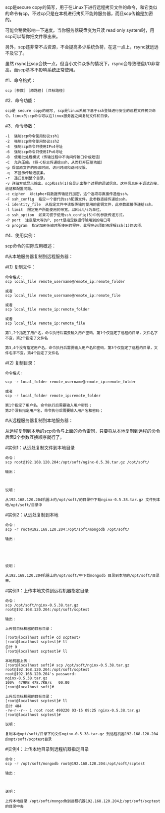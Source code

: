 scp是secure copy的简写，用于在Linux下进行远程拷贝文件的命令，和它类似的命令有cp，不过cp只是在本机进行拷贝不能跨服务器，而且scp传输是加密的。

可能会稍微影响一下速度。当你服务器硬盘变为只读 read only system时，用scp可以帮你把文件移出来。

另外，scp还非常不占资源，不会提高多少系统负荷，在这一点上，rsync就远远不及它了。

虽然 rsync比scp会快一点，但当小文件众多的情况下，rsync会导致硬盘I/O非常高，而scp基本不影响系统正常使用。

#1．命令格式：

    scp [参数] [原路径] [目标路径]

#2．命令功能：

    scp是 secure copy的缩写, scp是linux系统下基于ssh登陆进行安全的远程文件拷贝命令。linux的scp命令可以在linux服务器之间复制文件和目录。

#3．命令参数：

    -1  强制scp命令使用协议ssh1  
    -2  强制scp命令使用协议ssh2  
    -4  强制scp命令只使用IPv4寻址  
    -6  强制scp命令只使用IPv6寻址  
    -B  使用批处理模式（传输过程中不询问传输口令或短语）  
    -C  允许压缩。（将-C标志传递给ssh，从而打开压缩功能）  
    -p 保留原文件的修改时间，访问时间和访问权限。  
    -q  不显示传输进度条。  
    -r  递归复制整个目录。  
    -v 详细方式显示输出。scp和ssh(1)会显示出整个过程的调试信息。这些信息用于调试连接，验证和配置问题。   
    -c cipher  以cipher将数据传输进行加密，这个选项将直接传递给ssh。   
    -F ssh_config  指定一个替代的ssh配置文件，此参数直接传递给ssh。  
    -i identity_file  从指定文件中读取传输时使用的密钥文件，此参数直接传递给ssh。    
    -l limit  限定用户所能使用的带宽，以Kbit/s为单位。     
    -o ssh_option  如果习惯于使用ssh_config(5)中的参数传递方式，   
    -P port  注意是大写的P, port是指定数据传输用到的端口号   
    -S program  指定加密传输时所使用的程序。此程序必须能够理解ssh(1)的选项。

#4．使用实例：

scp命令的实际应用概述：  

#从本地服务器复制到远程服务器： 

#(1) 复制文件：  
    
    命令格式：  
    scp local_file remote_username@remote_ip:remote_folder  
    
    或者  
    scp local_file remote_username@remote_ip:remote_file  
    
    或者  
    scp local_file remote_ip:remote_folder  
    
    或者  
    scp local_file remote_ip:remote_file  
    
    第1,2个指定了用户名，命令执行后需要输入用户密码，第1个仅指定了远程的目录，文件名字不变，第2个指定了文件名  
    
    第3,4个没有指定用户名，命令执行后需要输入用户名和密码，第3个仅指定了远程的目录，文件名字不变，第4个指定了文件名   

#(2) 复制目录：  

    命令格式：  
    
    scp -r local_folder remote_username@remote_ip:remote_folder  
    
    或者  
    scp -r local_folder remote_ip:remote_folder  
    
    第1个指定了用户名，命令执行后需要输入用户密码；  
    第2个没有指定用户名，命令执行后需要输入用户名和密码；
      
#从远程服务器复制到本地服务器： 

从远程复制到本地的scp命令与上面的命令雷同，只要将从本地复制到远程的命令后面2个参数互换顺序就行了。

#实例1：从远处复制文件到本地目录

    命令：
    scp root@192.168.120.204:/opt/soft/nginx-0.5.38.tar.gz /opt/soft/
    
    输出：
    
    
    
    说明：
    
    从192.168.120.204机器上的/opt/soft/的目录中下载nginx-0.5.38.tar.gz 文件到本地/opt/soft/目录中
    
#实例2：从远处复制到本地
    
    命令：
    scp -r root@192.168.120.204:/opt/soft/mongodb /opt/soft/
    
    输出：
    
    
    
    
    
    说明：
    
    从192.168.120.204机器上的/opt/soft/中下载mongodb 目录到本地的/opt/soft/目录来。
    
#实例3：上传本地文件到远程机器指定目录
    
    命令：
    scp /opt/soft/nginx-0.5.38.tar.gz root@192.168.120.204:/opt/soft/scptest
    
    输出：
    
    上传前目标机器的目标目录：
    
    [root@localhost soft]# cd scptest/
    [root@localhost scptest]# ll
    总计 0
    [root@localhost scptest]# ll
    
    本地机器上传：
    [root@localhost soft]# scp /opt/soft/nginx-0.5.38.tar.gz root@192.168.120.204:/opt/soft/scptest
    root@192.168.120.204's password: 
    nginx-0.5.38.tar.gz                                                                               100%  479KB 478.7KB/s   00:00    
    [root@localhost soft]# 
    
    上传后目标机器的目标目录：
    [root@localhost scptest]# ll
    总计 484
    -rw-r--r-- 1 root root 490220 03-15 09:25 nginx-0.5.38.tar.gz
    [root@localhost scptest]#
    
    说明：
    
    复制本地opt/soft/目录下的文件nginx-0.5.38.tar.gz 到远程机器192.168.120.204的opt/soft/scptest目录
    
#实例4：上传本地目录到远程机器指定目录
    
    命令：
    scp -r /opt/soft/mongodb root@192.168.120.204:/opt/soft/scptest
    
    输出：
    
    
    
    说明：
        
    上传本地目录 /opt/soft/mongodb到远程机器192.168.120.204上/opt/soft/scptest的目录中去
